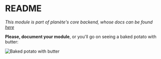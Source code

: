 # README
*This module is part of planète's core backend, whose docs can be found [here](../../README.md)*

**Please, document your module**, or you'll go on seeing a baked potato with butter:

![Baked potato with butter](https://cloud.githubusercontent.com/assets/13233859/10263240/01ad3a84-69e7-11e5-8406-7e0848b24015.jpg)
